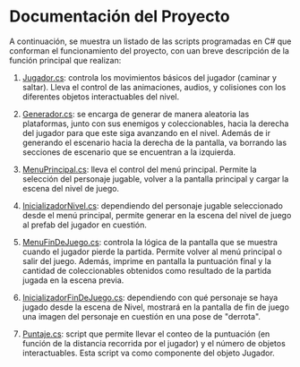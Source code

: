 # Documentación del Proyecto

A continuación, se muestra un listado de las scripts programadas en C# que conforman el funcionamiento del proyecto, con uan breve descripción de la función principal que realizan:

1. [Jugador.cs](/Documentacion/Jugador.md): controla los movimientos básicos del jugador (caminar y saltar). Lleva el control de las animaciones, audios, y colisiones con los diferentes objetos interactuables del nivel.

2. [Generador.cs](/Documentacion/Generador.md): se encarga de generar de manera aleatoria las plataformas, junto con sus enemigos y coleccionables, hacia la derecha del jugador para que este siga avanzando en el nivel. Además de ir generando el escenario hacia la derecha de la pantalla, va borrando las secciones de escenario que se encuentran a la izquierda.

3. [MenuPrincipal.cs](/Documentacion/MenuPrincipal.md): lleva el control del menú principal. Permite la selección del personaje jugable, volver a la pantalla principal y cargar la escena del nivel de juego.

4. [InicializadorNivel.cs](/Documentacion/InicializadorNivel.md): dependiendo del personaje jugable seleccionado desde el menú principal, permite generar en la escena del nivel de juego al prefab del jugador en cuestión.

5. [MenuFinDeJuego.cs](/Documentacion/MenuFinDeJuego.md): controla la lógica de la pantalla que se muestra cuando el jugador pierde la partida. Permite volver al menú principal o salir del juego. Además, imprime en pantalla la puntuación final y la cantidad de coleccionables obtenidos como resultado de la partida jugada en la escena previa.

6. [InicializadorFinDeJuego.cs](/Documentacion/InicializadorFinDeJuego.md): dependiendo con qué personaje se haya jugado desde la escena de Nivel, mostrará en la pantalla de fin de juego una imagen del personaje en cuestión en una pose de "derrota".

7. [Puntaje.cs](/Documentacion/Puntaje.md): script que permite llevar el conteo de la puntuación (en función de la distancia recorrida por el jugador) y el número de objetos interactuables. Esta script va como componente del objeto Jugador.
